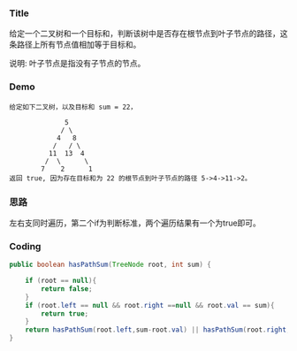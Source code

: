 ###   Title

给定一个二叉树和一个目标和，判断该树中是否存在根节点到叶子节点的路径，这条路径上所有节点值相加等于目标和。

说明: 叶子节点是指没有子节点的节点。

###   Demo

```
给定如下二叉树，以及目标和 sum = 22，

              5
             / \
            4   8
           /   / \
          11  13  4
         /  \      \
        7    2      1
返回 true, 因为存在目标和为 22 的根节点到叶子节点的路径 5->4->11->2。
```
    
###   思路
左右支同时遍历，第二个if为判断标准，两个遍历结果有一个为true即可。
    
###   Coding

```java
public boolean hasPathSum(TreeNode root, int sum) {

    if (root == null){
        return false;
    }
    if (root.left == null && root.right ==null && root.val == sum){
        return true;
    }
    return hasPathSum(root.left,sum-root.val) || hasPathSum(root.right,sum-root.val);
}
```